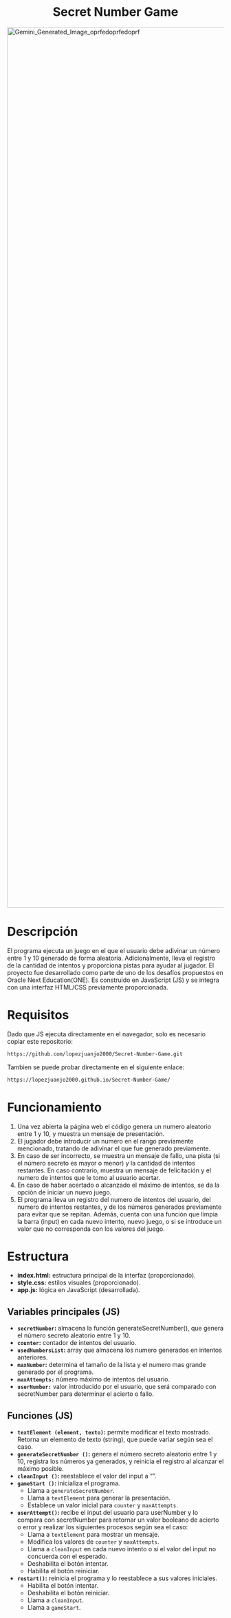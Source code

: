<h1 align="center"> Secret Number Game </h1>

<img width="2048" height="2048" alt="Gemini_Generated_Image_oprfedoprfedoprf" src="https://github.com/user-attachments/assets/b8b2e7af-61d3-4f77-a3e2-611dd65a3d77" />
<!-- Caricatura: Persona pensando en números. Creada con Gemini 2.0 -->

# Descripción

El programa ejecuta un juego en el que el usuario debe adivinar un número entre 1 y 10 generado de forma aleatoria. Adicionalmente, lleva el registro de la cantidad de intentos y proporciona pistas para ayudar al jugador. 
El proyecto fue desarrollado como parte de uno de los desafíos propuestos en Oracle Next Education(ONE). Es construido en JavaScript (JS) y se integra con una interfaz HTML/CSS previamente proporcionada.

# Requisitos

Dado que JS ejecuta directamente en el navegador, solo es necesario copiar este repositorio:
```bash
https://github.com/lopezjuanjo2000/Secret-Number-Game.git
```

Tambien se puede probar directamente en el siguiente enlace:
```bash
https://lopezjuanjo2000.github.io/Secret-Number-Game/
```

# Funcionamiento

1.	Una vez abierta la página web el código genera un numero aleatorio entre 1 y 10, y muestra un mensaje de presentación.
2.	El jugador debe introducir un numero en el rango previamente mencionado, tratando de adivinar el que fue generado previamente. 
3.	En caso de ser incorrecto, se muestra un mensaje de fallo, una pista (si el número secreto es mayor o menor) y la cantidad de intentos restantes. En caso contrario, muestra un mensaje de felicitación y el numero de intentos que le tomo al usuario acertar.
4.	En caso de haber acertado o alcanzado el máximo de intentos, se da la opción de iniciar un nuevo juego.  
5.	El programa lleva un registro del numero de intentos del usuario, del numero de intentos restantes, y de los números generados previamente para evitar que se repitan. Además, cuenta con una función que limpia la barra (input) en cada nuevo intento, nuevo juego, o si se introduce un valor que no corresponda con los valores del juego.

# Estructura

-	**index.html:** estructura principal de la interfaz (proporcionado).
-	**style.css:** estilos visuales (proporcionado).
-	**app.js:** lógica en JavaScript (desarrollada).

## Variables principales (JS)

-	**`secretNumber`:** almacena la función generateSecretNumber(), que genera el número secreto aleatorio entre 1 y 10. 
-	**`counter`:** contador de intentos del usuario.
-	**`usedNumbersList`:** array que almacena los numero generados en intentos anteriores.
-	**`maxNumber`:** determina el tamaño de la lista y el numero mas grande generado por el programa. 
-	**`maxAttempts:`** número máximo de intentos del usuario.
-	**`userNumber:`** valor introducido por el usuario, que será comparado con secretNumber para determinar el acierto o fallo. 

## Funciones (JS)

-	**`textElement (element, texto)`:** permite modificar el texto mostrado. Retorna un elemento de texto (string), que puede variar según sea el caso. 
-	**`generateSecretNumber ()`:** genera el número secreto aleatorio entre 1 y 10, registra los números ya generados, y reinicia el registro al alcanzar el máximo posible. 
-	**`cleanInput ()`:** reestablece el valor del input a “”.
-	**`gameStart ()`:** inicializa el programa. 
	- Llama a `generateSecretNumber`.
	- Llama a `textElement` para generar la presentación.
	- Establece un valor inicial para `counter` y `maxAttempts`.
-	**`userAttempt()`:** recibe el input del usuario para userNumber y lo compara con secretNumber para retornar un valor booleano de acierto o error y realizar los siguientes procesos según sea el caso:
	- Llama a `textElement` para mostrar un mensaje. 
	- Modifica los valores de `counter` y `maxAttempts`.
	-	Llama a  `cleanInput` en cada nuevo intento o si el valor del input no concuerda con el esperado.
	-	Deshabilita el botón intentar.
	-	Habilita el botón reiniciar. 
-	**`restart()`:** reinicia el programa y lo reestablece a sus valores iniciales. 
	-	Habilita el botón intentar.
	-	Deshabilita el botón reiniciar. 
	-	Llama a  `cleanInput`.
 	-   Llama a `gameStart`. 
